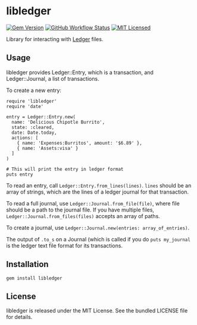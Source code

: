 libledger
=========

[![Gem Version](https://img.shields.io/gem/v/libledger.svg)](https://rubygems.org/gems/libledger)
[![GitHub Workflow Status](https://img.shields.io/github/workflow/status/akerl/libledger/Build)](https://github.com/akerl/libledger/actions)
[![MIT Licensed](https://img.shields.io/badge/license-MIT-green.svg)](https://tldrlegal.com/license/mit-license)

Library for interacting with [Ledger](http://www.ledger-cli.org/) files.

## Usage

libledger provides Ledger::Entry, which is a transaction, and Ledger::Journal, a list of transactions.

To create a new entry:

```
require 'libledger'
require 'date'

entry = Ledger::Entry.new(
  name: 'Delicious Chipotle Burrito',
  state: :cleared,
  date: Date.today,
  actions: [
    { name: 'Expenses:Burritos', amount: '$6.89' },
    { name: 'Assets:visa' }
  ]
)

# This will print the entry in ledger format
puts entry
```

To read an entry, call `Ledger::Entry.from_lines(lines)`. `lines` should be an array of strings, which are the lines of a ledger journal for that transaction.

To read a full journal, use `Ledger::Journal.from_file(file)`, where file should be a path to the journal file. If you have multiple files, `Ledger::Journal.from_files(files)` accepts an array of paths.

To create a journal, use `Ledger::Journal.new(entries: array_of_entries)`.

The output of `.to_s` on a Journal (which is called if you do `puts my_journal` is the ledger text file format for its transactions.

## Installation

    gem install libledger

## License

libledger is released under the MIT License. See the bundled LICENSE file for details.

